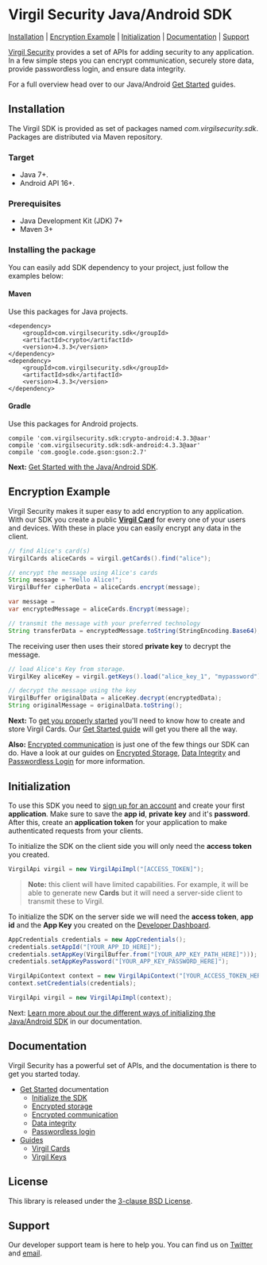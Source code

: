 # Virgil Security Java/Android SDK

[Installation](#installation) | [Encryption Example](#encryption-example) | [Initialization](#initialization) | [Documentation](#documentation) | [Support](#support)

[Virgil Security](https://virgilsecurity.com) provides a set of APIs for adding security to any application. In a few simple steps you can encrypt communication, securely store data, provide passwordless login, and ensure data integrity.

For a full overview head over to our Java/Android [Get Started][_getstarted] guides.

## Installation

The Virgil SDK is provided as set of packages named *com.virgilsecurity.sdk*. Packages are distributed via Maven repository.

### Target

* Java 7+.
* Android API 16+.

### Prerequisites

* Java Development Kit (JDK) 7+
* Maven 3+

### Installing the package

You can easily add SDK dependency to your project, just follow the examples below:

#### Maven

Use this packages for Java projects.

```
<dependency>
    <groupId>com.virgilsecurity.sdk</groupId>
    <artifactId>crypto</artifactId>
    <version>4.3.3</version>
</dependency>
<dependency>
    <groupId>com.virgilsecurity.sdk</groupId>
    <artifactId>sdk</artifactId>
    <version>4.3.3</version>
</dependency>
```

#### Gradle

Use this packages for Android projects.

```
compile 'com.virgilsecurity.sdk:crypto-android:4.3.3@aar'
compile 'com.virgilsecurity.sdk:sdk-android:4.3.3@aar'
compile 'com.google.code.gson:gson:2.7'
```

__Next:__ [Get Started with the Java/Android SDK][_getstarted].

## Encryption Example

Virgil Security makes it super easy to add encryption to any application. With our SDK you create a public [__Virgil Card__][_guide_virgil_cards] for every one of your users and devices. With these in place you can easily encrypt any data in the client.

```java
// find Alice's card(s)
VirgilCards aliceCards = virgil.getCards().find("alice");

// encrypt the message using Alice's cards
String message = "Hello Alice!";
VirgilBuffer cipherData = aliceCards.encrypt(message);

var message = 
var encryptedMessage = aliceCards.Encrypt(message);

// transmit the message with your preferred technology
String transferData = encryptedMessage.toString(StringEncoding.Base64);
```

The receiving user then uses their stored __private key__ to decrypt the message.


```java
// load Alice's Key from storage.
VirgilKey aliceKey = virgil.getKeys().load("alice_key_1", "mypassword");

// decrypt the message using the key
VirgilBuffer originalData = aliceKey.decrypt(encryptedData);
String originalMessage = originalData.toString();
```

__Next:__ To [get you properly started][_guide_encryption] you'll need to know how to create and store Virgil Cards. Our [Get Started guide][_guide_encryption] will get you there all the way.

__Also:__ [Encrypted communication][_getstarted_encryption] is just one of the few things our SDK can do. Have a look at our guides on  [Encrypted Storage][_getstarted_storage], [Data Integrity][_getstarted_data_integrity] and [Passwordless Login][_getstarted_passwordless_login] for more information.

## Initialization

To use this SDK you need to [sign up for an account](https://developer.virgilsecurity.com/account/signup) and create your first __application__. Make sure to save the __app id__, __private key__ and it's __password__. After this, create an __application token__ for your application to make authenticated requests from your clients.

To initialize the SDK on the client side you will only need the __access token__ you created.

```java
VirgilApi virgil = new VirgilApiImpl("[ACCESS_TOKEN]");
```

> __Note:__ this client will have limited capabilities. For example, it will be able to generate new __Cards__ but it will need a server-side client to transmit these to Virgil.

To initialize the SDK on the server side we will need the __access token__, __app id__ and the __App Key__ you created on the [Developer Dashboard](https://developer.virgilsecurity.com/).

```java
AppCredentials credentials = new AppCredentials();
credentials.setAppId("[YOUR_APP_ID_HERE]");
credentials.setAppKey(VirgilBuffer.from("[YOUR_APP_KEY_PATH_HERE]")));
credentials.setAppKeyPassword("[YOUR_APP_KEY_PASSWORD_HERE]");

VirgilApiContext context = new VirgilApiContext("[YOUR_ACCESS_TOKEN_HERE]");
context.setCredentials(credentials);

VirgilApi virgil = new VirgilApiImpl(context);
```

Next: [Learn more about our the different ways of initializing the Java/Android SDK][_guide_initialization] in our documentation.

## Documentation

Virgil Security has a powerful set of APIs, and the documentation is there to get you started today.

* [Get Started][_getstarted_root] documentation
  * [Initialize the SDK][_initialize_root]
  * [Encrypted storage][_getstarted_storage]
  * [Encrypted communication][_getstarted_encryption]
  * [Data integrity][_getstarted_data_integrity]
  * [Passwordless login][_getstarted_passwordless_login]
* [Guides][_guides]
  * [Virgil Cards][_guide_virgil_cards]
  * [Virgil Keys][_guide_virgil_keys]

## License

This library is released under the [3-clause BSD License](LICENSE.md).

## Support

Our developer support team is here to help you. You can find us on [Twitter](https://twitter.com/virgilsecurity) and [email](support).

[support]: mailto:support@virgilsecurity.com
[_getstarted_root]: https://virgilsecurity.com/docs/sdk/java-android/
[_getstarted]: https://virgilsecurity.com/docs/sdk/java-android/getting-started
[_getstarted_encryption]: https://virgilsecurity.com/docs/use-cases/encrypted-communication
[_getstarted_storage]: https://virgilsecurity.com/docs/use-cases/secure-data-at-rest
[_getstarted_data_integrity]: https://virgilsecurity.com/docs/use-cases/data-verification
[_getstarted_passwordless_login]: https://virgilsecurity.com/docs/use-cases/passwordless-authentication
[_guides]: https://virgilsecurity.com/docs/sdk/java-android/features
[_guide_initialization]: https://virgilsecurity.com/docs/sdk/java-android/getting-started#initializing
[_guide_virgil_cards]: https://virgilsecurity.com/docs/sdk/java-android/features#virgil-cards
[_guide_virgil_keys]: https://virgilsecurity.com/docs/sdk/java-android/features#virgil-keys
[_guide_encryption]: https://virgilsecurity.com/docs/sdk/java-android/features#encryption
[_initialize_root]: https://virgilsecurity.com/docs/sdk/java-android/programming-guide#initializing
